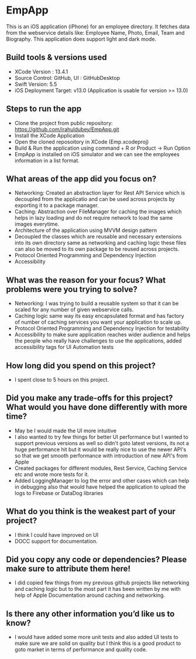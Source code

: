 # EmpApp

This is an iOS application (iPhone) for an employee directory. It fetches data from the webservice details like: Employee Name, Photo, Email, Team and Biography. This application does support light and dark mode.

## Build tools & versions used

- XCode Version : 13.4.1
- Source Control: GitHub, UI : GitHubDesktop
- Swift Version: 5.5
- iOS Deployment Target: v13.0 (Application is usable for version >= 13.0)

## Steps to run the app

- Clone the project from public repository: https://github.com/irahuldubey/EmpApp.git 
- Install the XCode Application
- Open the cloned reposoitory in XCode (Emp.xcodeproj)
- Build & Run the application using command + R or Product -> Run Option
- EmpApp is installed on iOS simulator and we can see the employees information in a list format.

## What areas of the app did you focus on?

- Networking: Created an abstraction layer for Rest API Service which is decoupled from the applicatio and can be used across projects by exporting it to a package manager.
- Caching: Abstraction over FileManager for caching the images which helps in lazy loading and do not require network to load the same images everytime.
- Architecture of the application using MVVM design pattern
- Decoupled the classes which are reusable and necessary extensions into its own directory same as networking and caching logic these files can also be moved to its own package to be reused across projects.  
- Protocol Oriented Programming and Dependency Injection
- Accessibility

## What was the reason for your focus? What problems were you trying to solve?

- Networking: I was trying to build a reusable system so that it can be scaled for any number of given webservice calls.
- Caching logic same way its easy encapsulated format and has factory of number of caching services you want your application to scale up.
- Protocol Oriented Programming and Dependency Injection for testability
- Accessibility to make sure application reaches wider audience and helps the people who really have challenges to use the applications, added accessibility tags for UI Automation tests

## How long did you spend on this project?

- I spent close to 5 hours on this project.

## Did you make any trade-offs for this project? What would you have done differently with more time?

- May be I would made the UI more intuitive 
- I also wanted to try few things for better UI performance but I wanted to support previous versions as well so didn't goto latest versions, its not a huge performance hit but it would be really nice to use the newer API's so that we get smooth performance with introduction of new API's from Apple
- Created packages for different modules, Rest Service, Caching Service etc and wrote more tests for it.
- Added LoggingManager to log the error and other cases which can help in debugging also that would have helped the application to upload the logs to Firebase or DataDog libraries

## What do you think is the weakest part of your project?

- I think I could have improved on UI 
- DOCC support for documentation.

## Did you copy any code or dependencies? Please make sure to attribute them here!

- I did copied few things from my previous github projects like networking and caching logic but to the most part it has been written by me with help of Apple Documentation around caching and networking.

## Is there any other information you’d like us to know?

- I would have added some more unit tests and also added UI tests to make sure we are solid on quality but I think this is a good product to goto market in terms of performance and quality code.
